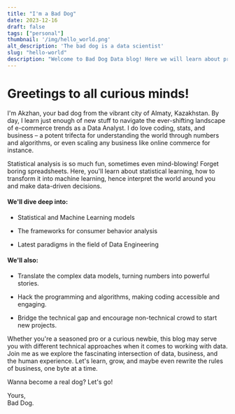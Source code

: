 ```yaml
---
title: "I'm a Bad Dog"
date: 2023-12-16
draft: false
tags: ["personal"]
thumbnail: '/img/hello_world.png'
alt_description: 'The bad dog is a data scientist'
slug: "hello-world"
description: "Welcome to Bad Dog Data blog! Here we will learn about programming, statistical data analysis and machine learning"
---
```


# Greetings to all curious minds!

I'm Akzhan, your bad dog from the vibrant city of Almaty, Kazakhstan. By day, I learn just enough of new stuff to navigate the ever-shifting landscape of e-commerce trends as a Data Analyst. I do love coding, stats, and business – a potent trifecta for understanding the world through numbers and algorithms, or even scaling any business like online commerce for instance.

Statistical analysis is so much fun, sometimes even mind-blowing! Forget boring spreadsheets. Here, you'll learn about statistical learning, how to transform it into machine learning, hence interpret the world around you and make data-driven decisions.

#### We'll dive deep into:

- Statistical and Machine Learning models  
  
- The frameworks for consumer behavior analysis  
  
- Latest paradigms in the field of Data Engineering  
  

#### We'll also:

- Translate the complex data models, turning numbers into powerful stories.  
  
- Hack the programming and algorithms, making coding accessible and engaging.  
  
- Bridge the technical gap and encourage non-technical crowd to start new projects.  
  

Whether you're a seasoned pro or a curious newbie, this blog may serve you with different technical approaches when it comes to working with data. Join me as we explore the fascinating intersection of data, business, and the human experience. Let's learn, grow, and maybe even rewrite the rules of business, one byte at a time.

Wanna become a real dog? Let's go!

Yours,  
Bad Dog.